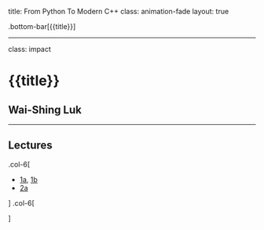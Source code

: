 title: From Python To Modern C++
class: animation-fade
layout: true

<!-- This slide will serve as the base layout for all your slides -->
.bottom-bar[{{title}}]

---

class: impact

{{title}}
=========

Wai-Shing Luk
-------------

---

Lectures
--------

.col-6[

-   [1a](lec00-remark.html), [1b](lec01.html)
-   [2a](lec01.html)

] .col-6[


]
